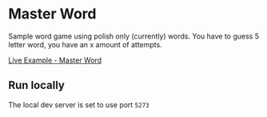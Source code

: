 # Master Word

Sample word game using polish only (currently) words. You have to guess 5 letter word, you have an x amount of attempts.

[Live Example - Master Word](https://master-word.greladesign.co/)

## Run locally

The local dev server is set to use port `5273`
